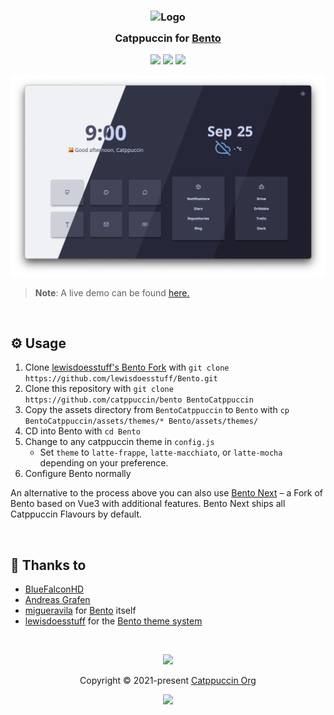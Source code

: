 <h3 align="center">
  <img src="https://raw.githubusercontent.com/catppuccin/catppuccin/main/assets/logos/exports/1544x1544_circle.png" width="100" alt="Logo"/><br/>
  <img src="https://raw.githubusercontent.com/catppuccin/catppuccin/main/assets/misc/transparent.png" height="30" width="0px"/>
  Catppuccin for <a href="https://github.com/lewisdoesstuff/Bento/tree/themes">Bento</a>
  <img src="https://raw.githubusercontent.com/catppuccin/catppuccin/main/assets/misc/transparent.png" height="30" width="0px"/>
</h3>

<p align="center">
  <a href="https://github.com/catppuccin/bento/stargazers"><img src="https://img.shields.io/github/stars/catppuccin/bento?colorA=363a4f&colorB=b7bdf8&style=for-the-badge"></a>
  <a href="https://github.com/catppuccin/bento/issues"><img src="https://img.shields.io/github/issues/catppuccin/bento?colorA=363a4f&colorB=f5a97f&style=for-the-badge"></a>
  <a href="https://github.com/catppuccin/bento/contributors"><img src="https://img.shields.io/github/contributors/catppuccin/bento?colorA=363a4f&colorB=a6da95&style=for-the-badge"></a>
</p>

<p align="center">
  <img src="./assets/preview.png"/>
</p>

> **Note**: A live demo can be found [here.](https://bluefalconhd.github.io/ctp-bento-demo/)

&nbsp;

## ⚙️ Usage

1. Clone [lewisdoesstuff's Bento Fork](https://github.com/lewisdoesstuff/Bento) with `git clone https://github.com/lewisdoesstuff/Bento.git`
2. Clone this repository with `git clone https://github.com/catppuccin/bento BentoCatppuccin`
3. Copy the assets directory from `BentoCatppuccin` to `Bento` with `cp BentoCatppuccin/assets/themes/* Bento/assets/themes/`
4. CD into Bento with `cd Bento`
5. Change to any catppuccin theme in `config.js`
    * Set `theme` to `latte-frappe`, `latte-macchiato`, or `latte-mocha` depending on your preference.
6. Configure Bento normally

An alternative to the process above you can also use [Bento Next](https://github.com/lewisdoesstuff/Bento-next) – a Fork of Bento based on Vue3 with additional features. Bento Next ships all Catppuccin Flavours by default.

&nbsp;

## 💝 Thanks to

- [BlueFalconHD](https://github.com/bluefalconhd)
- [Andreas Grafen](https://github.com/andreasgrafen)
- [migueravila](https://github.com/migueravila) for [Bento](https://github.com/migueravila/Bento) itself
- [lewisdoesstuff](https://github.com/lewisdoesstuff) for the [Bento theme system](https://github.com/lewisdoesstuff/Bento/tree/themes)

&nbsp;

<p align="center">
  <img src="https://raw.githubusercontent.com/catppuccin/catppuccin/main/assets/footers/gray0_ctp_on_line.svg?sanitize=true" />
</p>

<p align="center">
  Copyright &copy; 2021-present <a href="https://github.com/catppuccin" target="_blank">Catppuccin Org</a>
</p>

<p align="center">
  <a href="https://github.com/catppuccin/catppuccin/blob/main/LICENSE"><img src="https://img.shields.io/static/v1.svg?style=for-the-badge&label=License&message=MIT&logoColor=d9e0ee&colorA=363a4f&colorB=b7bdf8"/></a>
</p>
